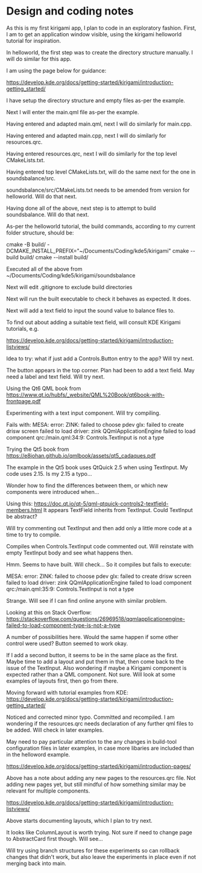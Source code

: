 Design and coding notes
=======================

As this is my first kirigami app, I plan to code in an exploratory fashion.
First, I am to get an application window visible, using the kirigami helloworld
tutorial for inspiration.

In helloworld, the first step was to create the directory structure manually. I will do similar for this app.

I am using the page below for guidance:

<https://develop.kde.org/docs/getting-started/kirigami/introduction-getting_started/>

I have setup the directory structure and empty files as-per the example.

Next I will enter the main.qml file as-per the example.

Having entered and adapted main.qml, next I will do similarly for main.cpp.

Having entered and adapted main.cpp, next I will do similarly for resources.qrc.

Having entered resources.qrc, next I will do similarly for the top level CMakeLists.txt.

Having entered top level CMakeLists.txt, will do the same next for the one in soundsbalance/src.

soundsbalance/src/CMakeLists.txt needs to be amended from version for helloworld. Will do that next.

Having done all of the above, next step is to attempt to build soundsbalance. Will do that next.

As-per the helloworld tutorial, the build commands, according to my current folder structure, should be:

cmake -B build/ -DCMAKE_INSTALL_PREFIX="~/Documents/Coding/kde5/kirigami"
cmake --build build/
cmake --install build/

Executed all of the above from ~/Documents/Coding/kde5/kirigami/soundsbalance

Next will edit .gitignore to exclude build directories

Next will run the built executable to check it behaves as expected. It does.

Next will add a text field to input the sound value to balance files to.

To find out about adding a suitable text field, will consult KDE Kirigami tutorials, e.g.

https://develop.kde.org/docs/getting-started/kirigami/introduction-listviews/

Idea to try: what if just add a Controls.Button entry to the app? Will try next.

The button appears in the top corner. Plan had been to add a text field. May need a label and text field. Will try next.

Using the Qt6 QML book from
<https://www.qt.io/hubfs/_website/QML%20Book/qt6book-with-frontpage.pdf>

Experimenting with a text input component. Will try compiling.

Fails with:
MESA: error: ZINK: failed to choose pdev
glx: failed to create drisw screen
failed to load driver: zink
QQmlApplicationEngine failed to load component
qrc:/main.qml:34:9: Controls.TextInput is not a type

Trying the Qt5 book from
<https://e8johan.github.io/qmlbook/assets/qt5_cadaques.pdf>

The example in the Qt5 book uses QtQuick 2.5 when using TextInput. My code uses 2.15. Is my 2.15 a typo...

Wonder how to find the differences between them, or which new components were introduced when...

Using this:
<https://doc.qt.io/qt-5/qml-qtquick-controls2-textfield-members.html>
It appears TextField inherits from TextInput. Could TextInput be abstract?

Will try commenting out TextInput and then add only a little more code at a time to try to compile.

Compiles when Controls.TextInput code commented out. Will reinstate with empty TextInput body and see what happens then.

Hmm. Seems to have built. Will check... So it compiles but fails to execute:

MESA: error: ZINK: failed to choose pdev
glx: failed to create drisw screen
failed to load driver: zink
QQmlApplicationEngine failed to load component
qrc:/main.qml:35:9: Controls.TextInput is not a type

Strange. Will see if I can find online anyone with similar problem.

Looking at this on Stack Overflow:
<https://stackoverflow.com/questions/26969518/qqmlapplicationengine-failed-to-load-component-type-is-not-a-type>

A number of possibilities here. Would the same happen if some other control were used? Button seemed to work okay.

If I add a second button, it seems to be in the same place as the first. Maybe time to add a layout and put them in that, then come back to the issue of the TextInput. Also wondering if maybe a Kirigami component is expected rather than a QML component. Not sure. Will look at some examples of layouts first, then go from there.

Moving forward with tutorial examples from KDE:
<https://develop.kde.org/docs/getting-started/kirigami/introduction-getting_started/>

Noticed and corrected minor typo. Committed and recompiled.
I am wondering if the resources.qrc needs declaration of any further qml files to be added. Will check in later examples.

May need to pay particular attention to the any changes in build-tool configuration files in later examples, in case more libaries are included than in the helloword example.

<https://develop.kde.org/docs/getting-started/kirigami/introduction-pages/>

Above has a note about adding any new pages to the resources.qrc file. Not adding new pages yet, but still mindful of how something similar may be relevant for multiple components.

<https://develop.kde.org/docs/getting-started/kirigami/introduction-listviews/>

Above starts documenting layouts, which I plan to try next.

It looks like ColumnLayout is worth trying. Not sure if need to change page to AbstractCard first though. Will see...

Will try using branch structures for these experiments so can rollback changes that didn't work, but also leave the experiments in place even if not merging back into main.


